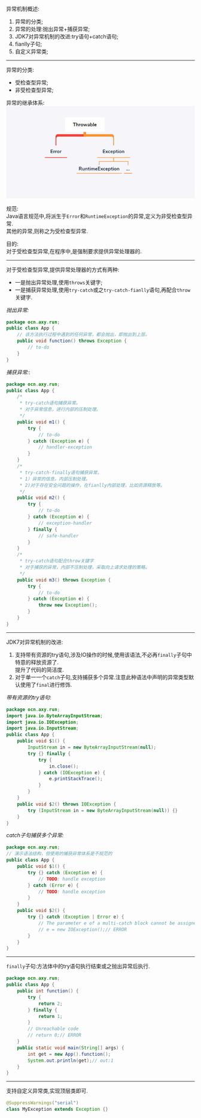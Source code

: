 异常机制概述:  
1. 异常的分类;  
1. 异常的处理:抛出异常+捕获异常;  
1. JDK7对异常机制的改进:try语句+catch语句;  
1. fianlly子句;  
1. 自定义异常类;  

---

异常的分类:
- 受检查型异常;  
- 非受检查型异常;  

异常的继承体系:  
![](assets/markdown-img-paste-20191212103524798.png)  

规范:  
Java语言规范中,将派生于`Error`和`RuntimeException`的异常,定义为非受检查型异常.  
其他的异常,则称之为受检查型异常.  

目的:  
对于受检查型异常,在程序中,是强制要求提供异常处理器的.  

---

对于受检查型异常,提供异常处理器的方式有两种:  
- 一是抛出异常处理,使用`throws`关键字;  
- 一是捕获异常处理,使用`try-catch`或之`try-catch-fianlly`语句,再配合`throw`关键字.  

_抛出异常:_  
```java
package ocn.axy.run;
public class App {
	// 该方法执行过程中遇到的任何异常，都会抛出，即抛出到上层。
	public void function() throws Exception {
		// to-do
	}
}
```  

_捕获异常:_:  
```java
package ocn.axy.run;
public class App {
	/*
	 * try-catch语句捕获异常。
	 * 对于异常信息，进行内部的压制处理。
	 */
	public void m1() {
		try {
			// to-do
		} catch (Exception e) {
			// handler-exception
		}
	}
	/*
	 * try-catch-finally语句捕获异常。
	 * 1）异常的信息，内部压制处理。
	 * 2)对于存在安全问题的操作，在fianlly内部处理，比如资源释放等。
	 */
	public void m2() {
		try {
			// to-do
		} catch (Exception e) {
			// exception-handler
		} finally {
			// safe-handler
		}
	}
	/*
	 * try-catch语句配合throw关键字
	 * 对于捕获的异常，内部不压制处理，采取向上请求处理的策略。
	 */
	public void m3() throws Exception {
		try {
			// to-do
		} catch (Exception e) {
			throw new Exception();
		}
	}
}
```  

---

JDK7对异常机制的改进:  
1. 支持带有资源的try语句,涉及IO操作的时候,使用该语法,不必再`finally`子句中特意的释放资源了.  
   提升了代码的简洁度.  
1. 对于单一一个`catch`子句,支持捕获多个异常.注意此种语法中声明的异常类型默认使用了`final`进行修饰.  

_带有资源的try语句:_  
```java
package ocn.axy.run;
import java.io.ByteArrayInputStream;
import java.io.IOException;
import java.io.InputStream;
public class App {
	public void $1() {
		InputStream in = new ByteArrayInputStream(null);
		try {} finally {
			try {
				in.close();
			} catch (IOException e) {
				e.printStackTrace();
			}
		}
	}
	public void $2() throws IOException {
		try (InputStream in = new ByteArrayInputStream(null)) {}
	}
}
```  

_catch子句捕获多个异常:_  
```java
package ocn.axy.run;
// 演示语法结构，但使用的捕获异常体系是不规范的
public class App {
	public void $1() {
		try {} catch (Exception e) {
			// TODO: handle exception
		} catch (Error e) {
			// TODO: handle exception
		}
	}
	public void $2() {
		try {} catch (Exception | Error e) {
			// The parameter e of a multi-catch block cannot be assigned
			// e = new IOException();// ERROR
		}
	}
}
```  

---

`finally`子句:方法体中的try语句执行结束或之抛出异常后执行.  
```java
package ocn.axy.run;
public class App {
	public int function() {
		try {
			return 2;
		} finally {
			return 1;
		}
		// Unreachable code
		// return 0;// ERROR
	}
	public static void main(String[] args) {
		int get = new App().function();
		System.out.println(get);// out:1
	}
}
```  

---

支持自定义异常类,实现顶层类即可.  
```java
@SuppressWarnings("serial")
class MyException extends Exception {}
```  
